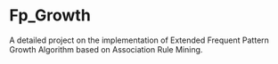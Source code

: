 # Fp_Growth
A detailed project on the implementation of Extended Frequent Pattern Growth Algorithm based on Association Rule Mining.
